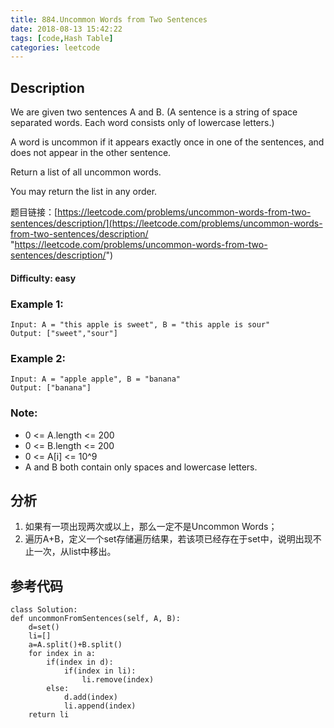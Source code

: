 ```yaml
---
title: 884.Uncommon Words from Two Sentences
date: 2018-08-13 15:42:22
tags: [code,Hash Table]
categories: leetcode
---
```

## Description

We are given two sentences A and B.  (A sentence is a string of space separated words.  Each word consists only of lowercase letters.)

A word is uncommon if it appears exactly once in one of the sentences, and does not appear in the other sentence.

Return a list of all uncommon words. 

You may return the list in any order.

题目链接：[https://leetcode.com/problems/uncommon-words-from-two-sentences/description/](https://leetcode.com/problems/uncommon-words-from-two-sentences/description/ "https://leetcode.com/problems/uncommon-words-from-two-sentences/description/")

#### Difficulty: easy

<!-- more -->

### Example 1:

	Input: A = "this apple is sweet", B = "this apple is sour"
	Output: ["sweet","sour"]

### Example 2:

	Input: A = "apple apple", B = "banana"
	Output: ["banana"]
	

### Note:

- 0 <= A.length <= 200
- 0 <= B.length <= 200
- 0 <= A[i] <= 10^9
- A and B both contain only spaces and lowercase letters.

## 分析

1. 如果有一项出现两次或以上，那么一定不是Uncommon Words；
2. 遍历A+B，定义一个set存储遍历结果，若该项已经存在于set中，说明出现不止一次，从list中移出。

## 参考代码

	class Solution:
    def uncommonFromSentences(self, A, B):
        d=set()
        li=[]
        a=A.split()+B.split()
        for index in a:
            if(index in d):
                if(index in li):
                    li.remove(index)
            else:
                d.add(index)
                li.append(index)
        return li